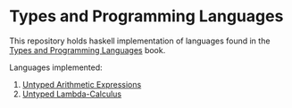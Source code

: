 # Types and Programming Languages

This repository holds haskell implementation of languages found in the [Types and Programming Languages](https://www.cis.upenn.edu/~bcpierce/tapl/) book.

Languages implemented:

1. [Untyped Arithmetic Expressions](./arith)
2. [Untyped Lambda-Calculus](./untypedlambda)
